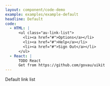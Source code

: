 ```yaml
---
layout: component/code-demo
example: examples/example-default
headline: Default
code:
  - HTML: |
      <ul class="au-link-list">
        <li><a href="#">Options</a></li>
        <li><a href="#">Help</a></li>
        <li><a href="#">Sign Out</a></li>
      </ul>
  - React: |
      TODO React
      Get from https://github.com/govau/uikit
---
```


Default link list
